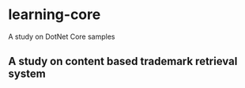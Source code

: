 # learning-core
A study on DotNet Core samples

## A study on content based trademark retrieval system